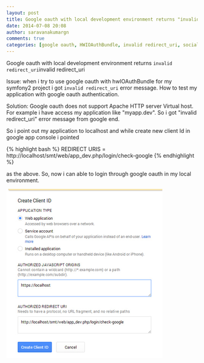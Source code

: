 ```yaml
---
layout: post
title: Google oauth with local development environment returns "invalid redirect_uri"
date: 2014-07-08 20:08
author: saravanakumargn
comments: true
categories: [google oauth, HWIOAuthBundle, invalid redirect_uri, social login, symfony2]
---
```


Google oauth with local development environment returns `invalid redirect_uri`invalid redirect_uri


Issue: when i try to use google oauth with hwIOAuthBundle for my symfony2 project i got `invalid redirect_uri` error message. How to test my application with google oauth authentication.

Solution: Google oauth does not support Apache HTTP server Virtual host. For example i have access my application like "myapp.dev". So i got "invalid redirect_uri" error message from google end. 

So i point out my application to localhost and while create new client Id in google app console i pointed 
 
{% highlight bash %}
REDIRECT URIS = http://localhost/smt/web/app_dev.php/login/check-google
{% endhighlight %}

as the above. So, now i can able to login through google oauth in my local environment.

[![google-oauth_redirect_url](/img/posts/google-oauth_redirect_url.jpg)](/img/posts/google-oauth_redirect_url.jpg)